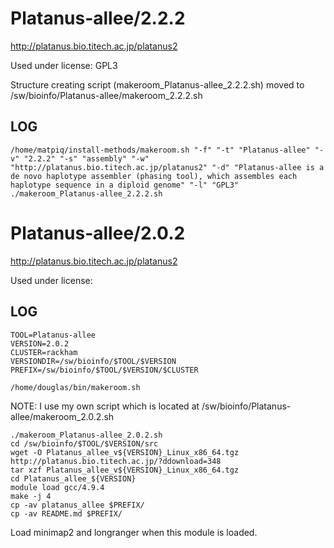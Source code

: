 Platanus-allee/2.2.2
========================

<http://platanus.bio.titech.ac.jp/platanus2>

Used under license:
GPL3


Structure creating script (makeroom_Platanus-allee_2.2.2.sh) moved to /sw/bioinfo/Platanus-allee/makeroom_2.2.2.sh

LOG
---

    /home/matpiq/install-methods/makeroom.sh "-f" "-t" "Platanus-allee" "-v" "2.2.2" "-s" "assembly" "-w" "http://platanus.bio.titech.ac.jp/platanus2" "-d" "Platanus-allee is a de novo haplotype assembler (phasing tool), which assembles each haplotype sequence in a diploid genome" "-l" "GPL3"
    ./makeroom_Platanus-allee_2.2.2.sh
Platanus-allee/2.0.2
========================

<http://platanus.bio.titech.ac.jp/platanus2>

Used under license:


LOG
---

    TOOL=Platanus-allee
    VERSION=2.0.2
    CLUSTER=rackham
    VERSIONDIR=/sw/bioinfo/$TOOL/$VERSION
    PREFIX=/sw/bioinfo/$TOOL/$VERSION/$CLUSTER

    /home/douglas/bin/makeroom.sh

NOTE: I use my own script which is located at /sw/bioinfo/Platanus-allee/makeroom_2.0.2.sh

    ./makeroom_Platanus-allee_2.0.2.sh
    cd /sw/bioinfo/$TOOL/$VERSION/src
    wget -O Platanus_allee_v${VERSION}_Linux_x86_64.tgz http://platanus.bio.titech.ac.jp/?ddownload=348
    tar xzf Platanus_allee_v${VERSION}_Linux_x86_64.tgz
    cd Platanus_allee_${VERSION}
    module load gcc/4.9.4
    make -j 4
    cp -av platanus_allee $PREFIX/
    cp -av README.md $PREFIX/

Load minimap2 and longranger when this module is loaded.


